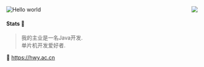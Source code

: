 <img src="https://raw.githubusercontent.com/sagar-viradiya/sagar-viradiya/master/resources/banner.png" alt="Hello world">
<img align="right" src="https://github-readme-stats.vercel.app/api?username=HWYWL&show_icons=true&icon_color=805AD5&text_color=718096&bg_color=ffffff&hide_title=true" />

#### Stats 👏

> 我的主业是一名Java开发.  
> 单片机开发爱好者.

🔗 https://hwy.ac.cn

